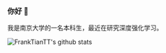 ### 你好 👋 

我是南京大学的一名本科生，最近在研究深度强化学习。

![FrankTianTT's github stats](https://github-readme-stats.vercel.app/api?username=FrankTianTT&show_icons=true&count_private=true&theme=tokyonight)

